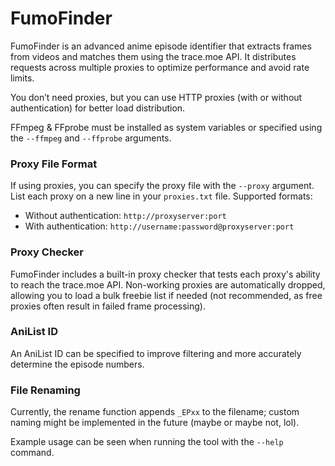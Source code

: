 # FumoFinder

FumoFinder is an advanced anime episode identifier that extracts frames from videos and matches them using the trace.moe API. It distributes requests across multiple proxies to optimize performance and avoid rate limits.

You don’t need proxies, but you can use HTTP proxies (with or without authentication) for better load distribution.

FFmpeg & FFprobe must be installed as system variables or specified using the `--ffmpeg` and `--ffprobe` arguments.

### Proxy File Format
If using proxies, you can specify the proxy file with the `--proxy` argument. List each proxy on a new line in your `proxies.txt` file. Supported formats:
- Without authentication: `http://proxyserver:port`
- With authentication: `http://username:password@proxyserver:port`

### Proxy Checker
FumoFinder includes a built-in proxy checker that tests each proxy's ability to reach the trace.moe API. Non-working proxies are automatically dropped, allowing you to load a bulk freebie list if needed (not recommended, as free proxies often result in failed frame processing).

### AniList ID
An AniList ID can be specified to improve filtering and more accurately determine the episode numbers.

### File Renaming
Currently, the rename function appends `_EPxx` to the filename; custom naming might be implemented in the future (maybe or maybe not, lol).

Example usage can be seen when running the tool with the `--help` command.
